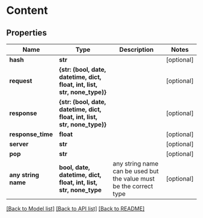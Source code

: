 # Content


## Properties
Name | Type | Description | Notes
------------ | ------------- | ------------- | -------------
**hash** | **str** |  | [optional] 
**request** | **{str: (bool, date, datetime, dict, float, int, list, str, none_type)}** |  | [optional] 
**response** | **{str: (bool, date, datetime, dict, float, int, list, str, none_type)}** |  | [optional] 
**response_time** | **float** |  | [optional] 
**server** | **str** |  | [optional] 
**pop** | **str** |  | [optional] 
**any string name** | **bool, date, datetime, dict, float, int, list, str, none_type** | any string name can be used but the value must be the correct type | [optional]

[[Back to Model list]](../README.md#documentation-for-models) [[Back to API list]](../README.md#documentation-for-api-endpoints) [[Back to README]](../README.md)


